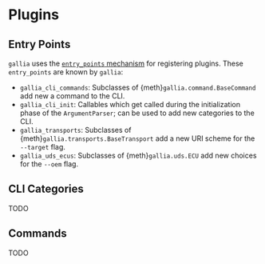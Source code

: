 <!--
SPDX-FileCopyrightText: AISEC Pentesting Team

SPDX-License-Identifier: CC0-1.0
-->

# Plugins
## Entry Points

`gallia` uses the [`entry_points` mechanism](https://docs.python.org/3/library/importlib.metadata.html#entry-points) for registering plugins.
These `entry_points` are known by `gallia`:

* `gallia_cli_commands`: Subclasses of {meth}`gallia.command.BaseCommand` add new a command to the CLI.
* `gallia_cli_init`: Callables which get called during the initialization phase of the `ArgumentParser`; can be used to add new categories to the CLI.
* `gallia_transports`: Subclasses of {meth}`gallia.transports.BaseTransport` add a new URI scheme for the `--target` flag.
* `gallia_uds_ecus`: Subclasses of {meth}`gallia.uds.ECU` add new choices for the `--oem` flag.

## CLI Categories

TODO

## Commands

TODO
